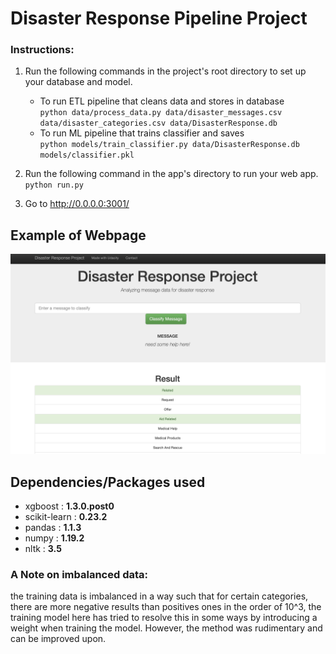 # Disaster Response Pipeline Project

### Instructions:
1. Run the following commands in the project's root directory to set up your database and model.

    - To run ETL pipeline that cleans data and stores in database <br>
        `python data/process_data.py data/disaster_messages.csv data/disaster_categories.csv data/DisasterResponse.db`
    - To run ML pipeline that trains classifier and saves <br>
        `python models/train_classifier.py data/DisasterResponse.db models/classifier.pkl`

2. Run the following command in the app's directory to run your web app.
    `python run.py`

3. Go to http://0.0.0.0:3001/



## Example of Webpage
![alt text](https://raw.githubusercontent.com/xyzjust/DisasterResponsePipeline/master/example.png)



## Dependencies/Packages used
- xgboost  :  **1.3.0.post0**
- scikit-learn  :  **0.23.2**
- pandas  :  **1.1.3**
- numpy  :  **1.19.2**
- nltk  :  **3.5**



### A Note on imbalanced data:
the training data is imbalanced in a way such that for certain categories, there are more negative results than positives ones in the order of 10^3, the training model here has tried to resolve this in some ways by introducing a weight when training the model. However, the method was rudimentary and can be improved upon.